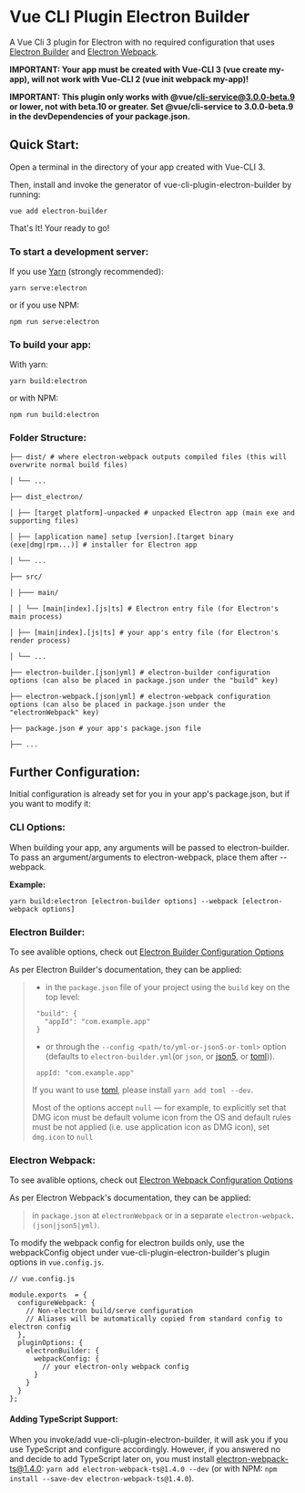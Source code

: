 # Vue CLI Plugin Electron Builder

A Vue Cli 3 plugin for Electron with no required configuration that uses [Electron Builder](https://www.electron.build/) and [Electron Webpack](https://webpack.electron.build/).

**IMPORTANT: Your app must be created with Vue-CLI 3 (vue create my-app), will not work with Vue-CLI 2 (vue init webpack my-app)!**

**IMPORTANT: This plugin only works with @vue/cli-service@3.0.0-beta.9 or lower, not with beta.10 or greater. Set @vue/cli-service to 3.0.0-beta.9 in the devDependencies of your package.json.**

## Quick Start:

Open a terminal in the directory of your app created with Vue-CLI 3.

Then, install and invoke the generator of vue-cli-plugin-electron-builder by running:

`vue add electron-builder`

That's It! Your ready to go!

### To start a development server:

If you use [Yarn](https://yarnpkg.com/en/) (strongly recommended):

`yarn serve:electron`

or if you use NPM:

`npm run serve:electron`

### To build your app:

With yarn:

`yarn build:electron`

or with NPM:

`npm run build:electron`

### Folder Structure:

```
├── dist/ # where electron-webpack outputs compiled files (this will overwrite normal build files)

│ └── ...

├── dist_electron/

│ ├── [target platform]-unpacked # unpacked Electron app (main exe and supporting files)

│ ├── [application name] setup [version].[target binary (exe|dmg|rpm...)] # installer for Electron app

│ └── ...

├── src/

│ ├─── main/

│ │ └── [main|index].[js|ts] # Electron entry file (for Electron's main process)

│ ├── [main|index].[js|ts] # your app's entry file (for Electron's render process)

│ └── ...

├── electron-builder.[json|yml] # electron-builder configuration options (can also be placed in package.json under the "build" key)

├── electron-webpack.[json|yml] # electron-webpack configuration options (can also be placed in package.json under the "electronWebpack" key)

├── package.json # your app's package.json file

├── ...
```

## Further Configuration:

Initial configuration is already set for you in your app's package.json, but if you want to modify it:

### CLI Options:

When building your app, any arguments will be passed to electron-builder. To pass an argument/arguments to electron-webpack, place them after --webpack.

**Example:**

`yarn build:electron [electron-builder options] --webpack [electron-webpack options]`

### Electron Builder:

To see avalible options, check out [Electron Builder Configuration Options](https://www.electron.build/configuration/configuration)

As per Electron Builder's documentation, they can be applied:

> * in the `package.json` file of your project using the `build` key on the top level:
>
> ```
>  "build": {
>    "appId": "com.example.app"
>  }
> ```
>
> * or through the `--config <path/to/yml-or-json5-or-toml>` option (defaults to `electron-builder.yml`(or `json`, or [json5](http://json5.org/), or [toml](https://github.com/toml-lang/toml))).
>
> ```
>  appId: "com.example.app"
> ```
>
> If you want to use [toml](https://en.wikipedia.org/wiki/TOML), please install `yarn add toml --dev`.
>
> Most of the options accept `null` — for example, to explicitly set that DMG icon must be default volume icon from the OS and default rules must be not applied (i.e. use application icon as DMG icon), set `dmg.icon` to `null`

### Electron Webpack:

To see avalible options, check out [Electron Webpack Configuration Options](https://webpack.electron.build/configuration)

As per Electron Webpack's documentation, they can be applied:

> in `package.json` at `electronWebpack` or in a separate `electron-webpack.(json|json5|yml)`.

To modify the webpack config for electron builds only, use the webpackConfig object under vue-cli-plugin-electron-builder's plugin options in `vue.config.js`.

```
// vue.config.js

module.exports  = {
  configureWebpack: {
    // Non-electron build/serve configuration
	// Aliases will be automatically copied from standard config to electron config
  },
  pluginOptions: {
    electronBuilder: {
      webpackConfig: {
        // your electron-only webpack config
      }
    }
  }
};
```

#### Adding TypeScript Support:

When you invoke/add vue-cli-plugin-electron-builder, it will ask you if you use TypeScript and configure accordingly. However, if you answered no and decide to add TypeScript later on, you must install electron-webpack-ts@1.4.0: `yarn add electron-webpack-ts@1.4.0 --dev` (or with NPM: `npm install --save-dev electron-webpack-ts@1.4.0`).

